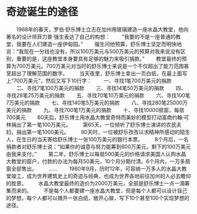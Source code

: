 # 奇迹诞生的途径
　　1968年的春天，罗伯·舒乐博士立志在加州用玻璃建造一座水晶大教堂，他向著名的设计师菲力普·强生表达了自己的构想： 
　　“我要的不是一座普通的教堂，我要在人们建造一座伊甸园。” 
　　强生问他预算，舒乐博士坚定而明快地说：“我现在一分钱也没有，所以100万美元与500万美元的预算对我来说没有区别，重要的是，这座教堂本身要具有足够的魅力来吸引捐款。” 
　　教堂最终的预算为700万美元。700万美元对当时的舒乐博士来说是一个不仅超出了能力范围甚至超出了理解范围的数字。 
　　当天夜里，舒乐博士拿出一页白纸，在最上面写上“700万美元”，然后又写下10行字： 
　　一、寻找1笔700万美元的捐款 
　　二、寻找7笔100万美元的捐款 
　　三、寻找14笔50万美元的捐款 
　　四、寻找28笔25万美元的捐款 
　　五、寻找70笔10万美元的捐款 
　　六、寻找100笔7万美元的捐款 
　　七、寻找140笔5万美元的捐款 
　　八、寻找280笔25000万美元的捐款 
　　九、寻找700笔1万美元的捐款 
　　十、寻找10000扇窗，每扇700美元 
　　60天后，舒乐博士用水晶大教堂奇特而美妙的模型打动富商约翰·可林捐出了第一笔100万美元。 
　　第65天，一位倾听了舒乐博士演讲的农民夫妇，捐出第一笔1000美元。 
　　90天时，一位被舒乐孜孜以求精神所感动的陌生人，在生日的当天寄给舒乐博士一张100万美元的银行本票。 
　　8个月后，一名捐款者对舒乐博士说：“如果你的诚意与努力能筹到600万美元，剩下的100万美元由我来支付。” 
　　第二年，舒乐博士以每扇500美元的价格请求美国人认购水晶大教堂的窗户，付款的办法为每月50美元，10个月分期付清。6个月内，一万多扇窗全部售出。 
　　…… 
　　1980年9月，历时12年，可容纳一万多人的水晶大教堂竣工，成为世界建筑史上的奇迹与经典，也成为世界各地前往加州的人必去瞻仰的胜景。 
　　水晶大教堂最终的造价为2000万美元，全部是舒乐博士一点一滴筹集而来的。 
　　不是每个人都要建一座水晶大教堂，但是每个人都可以设计自己的梦想，每个人都可以摊开一张白纸，敞开心扉，写下10个甚至100个实现梦想的途径。
 